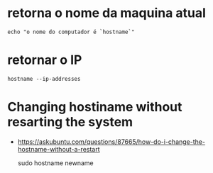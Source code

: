 
# retorna o nome da maquina atual

    echo "o nome do computador é `hostname`"

# retornar o IP

    hostname --ip-addresses

# Changing hostiname without resarting the system
+ https://askubuntu.com/questions/87665/how-do-i-change-the-hostname-without-a-restart

    sudo hostname newname
